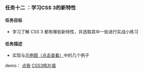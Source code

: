 ### 任务十二 ：学习CSS 3的新特性

#### 任务目标

- 学习了解 CSS 3 都有哪些新特性，并选取其中一些进行实战小练习

####  任务描述

- 实现与[示例图（点击查看）](http://7xrp04.com1.z0.glb.clouddn.com/task_1_12_1.jpg)中的几个例子

demo： [点我](http://www.kumo-ka.com/code/IFE-2017/task_12/index.html)
		[CSS3照片墙](http://www.kumo-ka.com/code/other/css3-img.html)



​	     

